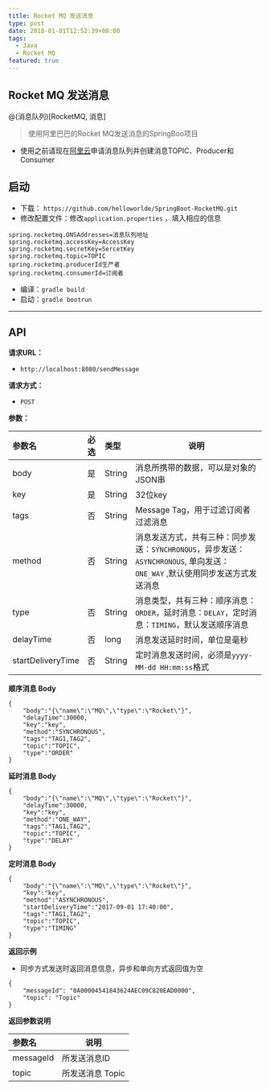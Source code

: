 ```yaml
---
title: Rocket MQ 发送消息
type: post
date: 2018-01-01T12:52:39+08:00
tags:
  - Java
  - Rocket MQ
featured: true
---
```


## Rocket MQ 发送消息

@(消息队列)[RocketMQ, 消息]

> 使用阿里巴巴的Rocket MQ发送消息的SpringBoo项目

- 使用之前请现在[阿里云](https://ons.console.aliyun.com/?spm=5176.2020520001.1002.d10ons.61d991b3GbNJPR#/home/topic)申请消息队列并创建消息TOPIC、Producer和Consumer

## 启动

- 下载： `https://github.com/helloworlde/SpringBoot-RocketMQ.git`
- 修改配置文件：修改`application.properties` ，填入相应的信息

```
spring.rocketmq.ONSAddresses=消息队列地址
spring.rocketmq.accessKey=AccessKey
spring.rocketmq.secretKey=SercetKey
spring.rocketmq.topic=TOPIC
spring.rocketmq.producerId生产者
spring.rocketmq.consumerId=订阅者
```

- 编译：`gradle build`
- 启动：`gradle bootrun`

---

## API

**请求URL：**

- `http://localhost:8080/sendMessage`

**请求方式：**

- `POST `

**参数：**

| 参数名            | 必选 | 类型   | 说明                                                                                                                         |
| :---------------- | :--- | :----- | ---------------------------------------------------------------------------------------------------------------------------- |
| body              | 是   | String | 消息所携带的数据，可以是对象的JSON串                                                                                         |
| key               | 是   | String | 32位key                                                                                                                      |
| tags              | 否   | String | Message Tag，用于过滤订阅者过滤消息                                                                                          |
| method            | 否   | String | 消息发送方式，共有三种：同步发送：`SYNCHRONOUS`，异步发送：`ASYNCHRONOUS`, 单向发送：`ONE_WAY` ,默认使用同步发送方式发送消息 |
| type              | 否   | String | 消息类型，共有三种：顺序消息：`ORDER`，延时消息：`DELAY`，定时消息：`TIMING`，默认发送顺序消息                               |
| delayTime         | 否   | long   | 消息发送延时时间，单位是毫秒                                                                                                 |
| startDeliveryTime | 否   | String | 定时消息发送时间，必须是`yyyy-MM-dd HH:mm:ss`格式                                                                            |

**顺序消息 Body**

```
{
    "body":"{\"name\":\"MQ\",\"type\":\"Rocket\"}",
    "delayTime":30000,
    "key":"key",
    "method":"SYNCHRONOUS",
    "tags":"TAG1,TAG2",
    "topic":"TOPIC",
    "type":"ORDER"
}
```

**延时消息 Body**

```
{
    "body":"{\"name\":\"MQ\",\"type\":\"Rocket\"}",
    "delayTime":30000,
    "key":"key",
    "method":"ONE_WAY",
    "tags":"TAG1,TAG2",
    "topic":"TOPIC",
    "type":"DELAY"
}
```

**定时消息 Body**

```
{
    "body":"{\"name\":\"MQ\",\"type\":\"Rocket\"}",
    "key":"key",
    "method":"ASYNCHRONOUS",
    "startDeliveryTime":"2017-09-01 17:40:00",
    "tags":"TAG1,TAG2",
    "topic":"TOPIC",
    "type":"TIMING"
}
```

**返回示例**

- 同步方式发送时返回消息信息，异步和单向方式返回值为空

```
{
    "messageId": "0A00004541843624AEC09C820EAD0000",
    "topic": "Topic"
}
```

**返回参数说明**

| 参数名    | 说明             |
| :-------- | ---------------- |
| messageId | 所发送消息ID     |
| topic     | 所发送消息 Topic |
